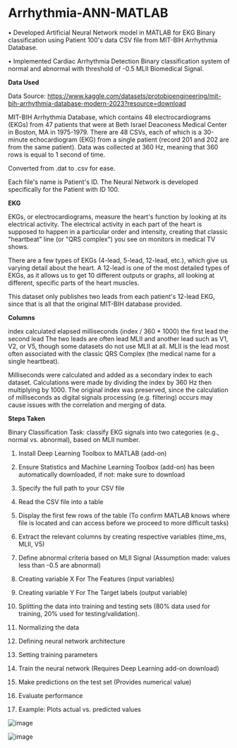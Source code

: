 # Arrhythmia-ANN-MATLAB
• Developed Artificial Neural Network model in MATLAB for EKG Binary classification using Patient 100's data CSV file from MIT-BIH Arrhythmia Database.

• Implemented Cardiac Arrhythmia Detection Binary classification system of normal and abnormal with threshold of -0.5 MLII Biomedical Signal.

**Data Used**

Data Source: https://www.kaggle.com/datasets/protobioengineering/mit-bih-arrhythmia-database-modern-2023?resource=download

MIT-BIH Arrhythmia Database, which contains 48 electrocardiograms (EKGs) from 47 patients that were at Beth Israel Deaconess Medical Center in Boston, MA in 1975-1979. There are 48 CSVs, each of which is a 30-minute echocardiogram (EKG) from a single patient (record 201 and 202 are from the same patient). Data was collected at 360 Hz, meaning that 360 rows is equal to 1 second of time.

Converted from .dat to .csv for ease.

Each file's name is Patient's ID. The Neural Network is developed specifically for the Patient with ID 100.

**EKG**

EKGs, or electrocardiograms, measure the heart's function by looking at its electrical activity. The electrical activity in each part of the heart is supposed to happen in a particular order and intensity, creating that classic "heartbeat" line (or "QRS complex") you see on monitors in medical TV shows.

There are a few types of EKGs (4-lead, 5-lead, 12-lead, etc.), which give us varying detail about the heart. A 12-lead is one of the most detailed types of EKGs, as it allows us to get 10 different outputs or graphs, all looking at different, specific parts of the heart muscles.

This dataset only publishes two leads from each patient's 12-lead EKG, since that is all that the original MIT-BIH database provided.


**Columns**

index
calculated elapsed milliseconds (index / 360 * 1000)
the first lead
the second lead
The two leads are often lead MLII and another lead such as V1, V2, or V5, though some datasets do not use MLII at all. MLII is the lead most often associated with the classic QRS Complex (the medical name for a single heartbeat).

Milliseconds were calculated and added as a secondary index to each dataset. Calculations were made by dividing the index by 360 Hz then multiplying by 1000. The original index was preserved, since the calculation of milliseconds as digital signals processing (e.g. filtering) occurs may cause issues with the correlation and merging of data. 

**Steps Taken**

Binary Classification Task: classify EKG signals into two categories (e.g., normal vs. abnormal), based on MLII number.

1. Install Deep Learning Toolbox to MATLAB (add-on)

2. Ensure Statistics and Machine Learning Toolbox (add-on) has been automatically downloaded, if not: make sure to download 

3. Specify the full path to your CSV file

4. Read the CSV file into a table

5. Display the first few rows of the table (To confirm MATLAB knows where file is located and can access before we proceed to more difficult tasks)

6. Extract the relevant columns by creating respective variables (time_ms, MLII, V5)

7. Define abnormal criteria based on MLII Signal (Assumption made: values less than -0.5 are abnormal)

8. Creating variable X For The Features (input variables)

9. Creating variable Y For The Target labels (output variable)

10. Splitting the data into training and testing sets (80% data used for training, 20% used for testing/validation).

11. Normalizing the data

12. Defining neural network architecture

13. Setting training parameters

14. Train the neural network (Requires Deep Learning add-on download)

15. Make predictions on the test set (Provides numerical value)

16. Evaluate performance

17. Example: Plots actual vs. predicted values



















![image](https://github.com/haanisyed/Arrhythmia-ANN-MATLAB/assets/116673121/2a3c2bc5-25c8-4ebc-aab2-eff672a1f6b9)


![image](https://github.com/haanisyed/Arrhythmia-ANN-MATLAB/assets/116673121/baadb1f4-60ca-4644-a4d2-91a5a27f27c6)


